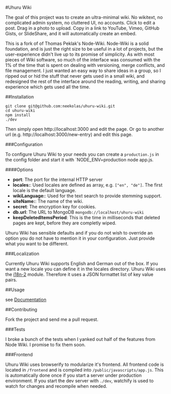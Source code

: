 #Uhuru Wiki

The goal of this project was to create an ultra-minimal wiki. No wikitext, no complicated admin system, no cluttered UI, no accounts. Click to edit a post. Drag in a photo to upload. Copy in a link to YouTube, Vimeo, GitHub Gists, or SlideShare, and it will automatically create an embed.

This is a fork of of Thomas Peklak's Node-Wiki. Node-Wiki is a solid foundation, and is just the right size to be useful in a lot of projects, but the user-experience didn't live up to its promise of simplicity. As with most pieces of Wiki software, so much of the interface was consumed with the 1% of the time that is spent on dealing with versioning, merge conflicts, and file management. I just wanted an easy way to share ideas in a group, so I ripped out or hid the stuff that never gets used in a small wiki, and redesigned the rest of the interface around the reading, writing, and sharing experience which gets used all the time.

##Installation

    git clone git@github.com:neekolas/uhuru-wiki.git
    cd uhuru-wiki
    npm install
    ./dev

Then simply open http://localhost:3000 and edit the page. Or go to another url (e.g. http://localhost:3000/new-entry) and edit this page.

###Configuration

To configure Uhuru Wiki to your needs you can create a `production.js` in the config folder and start it with `NODE_ENV=production node app.js.

####Options

- __port__: The port for the internal HTTP server
- __locales:__: Used locales are defined as array, e.g. `["en", "de"]`. The first locale is the default language.
- __wikiLanguage:__: Used for the text search to provide stemming support.
- __siteName:__: The name of the wiki.
- __secret__: The encryption key for cookies.
- __db.url__: The URL to MongoDB `mongodb://localhost/uhuru-wiki`
- __keepDeletedItemsPeriod__: This is the time in milliseconds that deleted pages are kept, before they are completly wiped.

Uhuru Wiki has sensible defaults and if you do not wish to override an option you do not have to mention it in your configuration. Just provide what you want to be different.

###Localization

Currently Uhuru Wiki supports English and German out of the box. If you want a new locale you can define it in the locales directory. Uhuru Wiki uses the [i18n-2](http://github.com/jeresig/i18n-node-2) module. Therefore it uses a JSON formattet list of key value pairs.

##Usage

see [Documentation](./help/en.md)

##Contributing

Fork the project and send me a pull request. 

###Tests

I broke a bunch of the tests when I yanked out half of the features from Node Wiki. I promise to fix them soon.

###Frontend

Uhuru Wiki uses browserify to modularize it's frontend. All frontend code is located in
`/frontend` and is compiled into `/public/javascripts/app.js`. This is
automatically done once if you start a server under production environment. If
you start the dev server with `./dev`, watchify is used to watch for
changes and recompile when needed.

